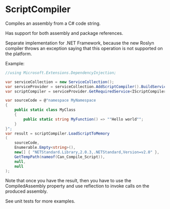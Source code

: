 # ScriptCompiler
Compiles an assembly from a C# code string.

Has support for both assembly and package references.

Separate implementation for .NET Framework, because the new Roslyn compiler throws an exception saying that this operation is not supported on the platform.

Example:
```C#
//using Microsoft.Extensions.DependencyInjection;

var serviceCollection = new ServiceCollection();
var serviceProvider = serviceCollection.AddScriptCompiler().BuildServiceProvider();
var scriptCompiler = serviceProvider.GetRequiredService<IScriptCompiler>();

var sourceCode = @"namespace MyNamespace
{
    public static class MyClass
    {
        public static string MyFunction() => ""Hello world"";
    }
}";
var result = scriptCompiler.LoadScriptToMemory
(
    sourceCode,
    Enumerable.Empty<string>(),
    new[] { "NETStandard.Library,2.0.3,.NETStandard,Version=v2.0" },
    GetTempPath(nameof(Can_Compile_Script)),
    null,
    null
);
```

Note that once you have the result, then you have to use the CompiledAssembly property and use reflection to invoke calls on the produced assembly.

See unit tests for more examples.
